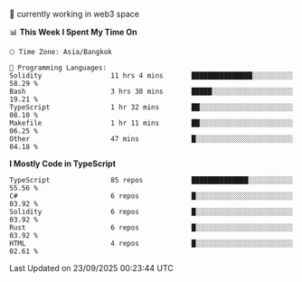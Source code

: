 🔭 currently working in web3 space

<!--START_SECTION:waka-->
📊 **This Week I Spent My Time On** 

```text
🕑︎ Time Zone: Asia/Bangkok

💬 Programming Languages: 
Solidity                 11 hrs 4 mins       ███████████████░░░░░░░░░░   58.29 % 
Bash                     3 hrs 38 mins       █████░░░░░░░░░░░░░░░░░░░░   19.21 % 
TypeScript               1 hr 32 mins        ██░░░░░░░░░░░░░░░░░░░░░░░   08.10 % 
Makefile                 1 hr 11 mins        ██░░░░░░░░░░░░░░░░░░░░░░░   06.25 % 
Other                    47 mins             █░░░░░░░░░░░░░░░░░░░░░░░░   04.18 % 
```

**I Mostly Code in TypeScript** 

```text
TypeScript               85 repos            ██████████████░░░░░░░░░░░   55.56 % 
C#                       6 repos             █░░░░░░░░░░░░░░░░░░░░░░░░   03.92 % 
Solidity                 6 repos             █░░░░░░░░░░░░░░░░░░░░░░░░   03.92 % 
Rust                     6 repos             █░░░░░░░░░░░░░░░░░░░░░░░░   03.92 % 
HTML                     4 repos             █░░░░░░░░░░░░░░░░░░░░░░░░   02.61 % 
```




 Last Updated on 23/09/2025 00:23:44 UTC
<!--END_SECTION:waka-->
